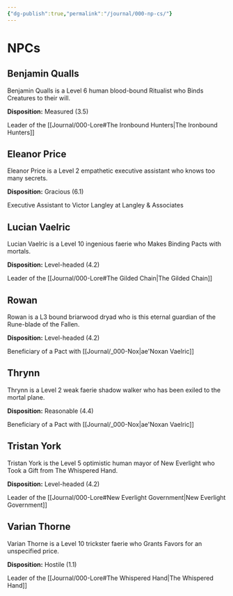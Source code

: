 ```yaml
---
{"dg-publish":true,"permalink":"/journal/000-np-cs/"}
---
```


# NPCs

## Benjamin Qualls
Benjamin Qualls is a Level 6 human blood-bound Ritualist who Binds Creatures to their will.

**Disposition:** Measured (3.5)

Leader of the [[Journal/000-Lore#The Ironbound Hunters\|The Ironbound Hunters]]

## Eleanor Price
Eleanor Price is a Level 2 empathetic executive assistant who knows too many secrets.

**Disposition:** Gracious (6.1)

Executive Assistant to Victor Langley at Langley & Associates

## Lucian Vaelric
Lucian Vaelric is a Level 10 ingenious faerie who Makes Binding Pacts with mortals.

**Disposition:** Level-headed (4.2)

Leader of the [[Journal/000-Lore#The Gilded Chain\|The Gilded Chain]]

## Rowan
Rowan is a L3 bound briarwood dryad who is this eternal guardian of the Rune-blade of the Fallen.

**Disposition:** Level-headed (4.2)

Beneficiary of a Pact with [[Journal/_000-Nox\|ae'Noxan Vaelric]]

## Thrynn
Thrynn is a Level 2 weak faerie shadow walker who has been exiled to the mortal plane.

**Disposition:** Reasonable (4.4)

Beneficiary of a Pact with [[Journal/_000-Nox\|ae'Noxan Vaelric]]

## Tristan York
Tristan York is the Level 5 optimistic human mayor of New Everlight who Took a Gift from The Whispered Hand.

**Disposition:** Level-headed (4.2)

Leader of the [[Journal/000-Lore#New Everlight Government\|New Everlight Government]]

## Varian Thorne
Varian Thorne is a Level 10 trickster faerie who Grants Favors for an unspecified price.

**Disposition:** Hostile (1.1)

Leader of the [[Journal/000-Lore#The Whispered Hand\|The Whispered Hand]]